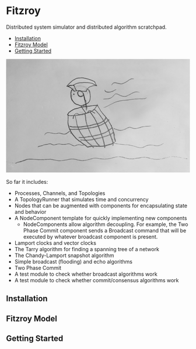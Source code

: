 # Fitzroy

Distributed system simulator and distributed algorithm scratchpad.

* [Installation](#installation)
* [Fitzroy Model](#fitzroy-model)
* [Getting Started](#getting-started)

![Fitzroy](/images/fitzroy.gif?raw=true "Fitzroy")

So far it includes:  
* Processes, Channels, and Topologies  
* A TopologyRunner that simulates time and concurrency
* Nodes that can be augmented with components for encapsulating state and behavior  
* A NodeComponent template for quickly implementing new components
  * NodeComponents allow algorithm decoupling. For example, the Two Phase Commit
    component sends a Broadcast command that will be executed by whatever
    broadcast component is present.
* Lamport clocks and vector clocks  
* The Tarry algorithm for finding a spanning tree of a network  
* The Chandy-Lamport snapshot algorithm  
* Simple broadcast (flooding) and echo algorithms
* Two Phase Commit
* A test module to check whether broadcast algorithms work
* A test module to check whether commit/consensus algorithms work

## Installation

## Fitzroy Model

## Getting Started

